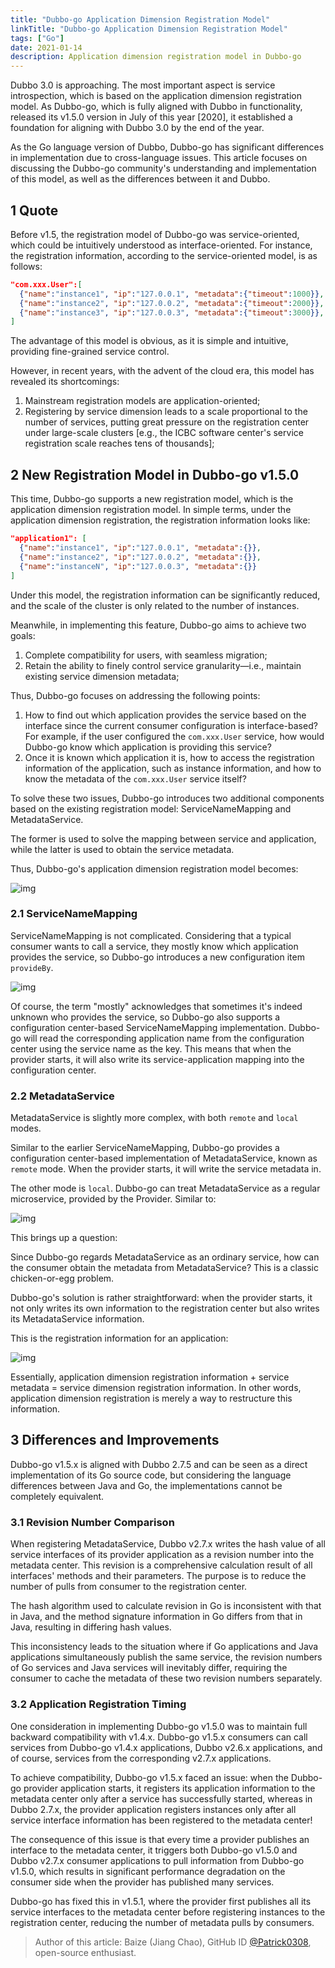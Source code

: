 ```yaml
---
title: "Dubbo-go Application Dimension Registration Model"
linkTitle: "Dubbo-go Application Dimension Registration Model"
tags: ["Go"]
date: 2021-01-14
description: Application dimension registration model in Dubbo-go
---
```


Dubbo 3.0 is approaching. The most important aspect is service introspection, which is based on the application dimension registration model. As Dubbo-go, which is fully aligned with Dubbo in functionality, released its v1.5.0 version in July of this year [2020], it established a foundation for aligning with Dubbo 3.0 by the end of the year.

As the Go language version of Dubbo, Dubbo-go has significant differences in implementation due to cross-language issues. This article focuses on discussing the Dubbo-go community's understanding and implementation of this model, as well as the differences between it and Dubbo.

## 1 Quote

Before v1.5, the registration model of Dubbo-go was service-oriented, which could be intuitively understood as interface-oriented. For instance, the registration information, according to the service-oriented model, is as follows:

```json
"com.xxx.User":[
  {"name":"instance1", "ip":"127.0.0.1", "metadata":{"timeout":1000}},
  {"name":"instance2", "ip":"127.0.0.2", "metadata":{"timeout":2000}},
  {"name":"instance3", "ip":"127.0.0.3", "metadata":{"timeout":3000}}, 
]
```

The advantage of this model is obvious, as it is simple and intuitive, providing fine-grained service control.

However, in recent years, with the advent of the cloud era, this model has revealed its shortcomings:

1. Mainstream registration models are application-oriented;
2. Registering by service dimension leads to a scale proportional to the number of services, putting great pressure on the registration center under large-scale clusters [e.g., the ICBC software center's service registration scale reaches tens of thousands];

## 2 New Registration Model in Dubbo-go v1.5.0

This time, Dubbo-go supports a new registration model, which is the application dimension registration model. In simple terms, under the application dimension registration, the registration information looks like:

```json
"application1": [
  {"name":"instance1", "ip":"127.0.0.1", "metadata":{}},
  {"name":"instance2", "ip":"127.0.0.2", "metadata":{}},
  {"name":"instanceN", "ip":"127.0.0.3", "metadata":{}}
]
```

Under this model, the registration information can be significantly reduced, and the scale of the cluster is only related to the number of instances.

Meanwhile, in implementing this feature, Dubbo-go aims to achieve two goals:

1. Complete compatibility for users, with seamless migration;
2. Retain the ability to finely control service granularity—i.e., maintain existing service dimension metadata;

Thus, Dubbo-go focuses on addressing the following points:

1. How to find out which application provides the service based on the interface since the current consumer configuration is interface-based? For example, if the user configured the `com.xxx.User` service, how would Dubbo-go know which application is providing this service?
2. Once it is known which application it is, how to access the registration information of the application, such as instance information, and how to know the metadata of the `com.xxx.User` service itself?

To solve these two issues, Dubbo-go introduces two additional components based on the existing registration model: ServiceNameMapping and MetadataService.

The former is used to solve the mapping between service and application, while the latter is used to obtain the service metadata.

Thus, Dubbo-go's application dimension registration model becomes:

![img](/imgs/blog/dubbo-go/app-registry/app-registry-model.png)

### 2.1 ServiceNameMapping

ServiceNameMapping is not complicated. Considering that a typical consumer wants to call a service, they mostly know which application provides the service, so Dubbo-go introduces a new configuration item `provideBy`.

![img](/imgs/blog/dubbo-go/app-registry/provideby.png)

Of course, the term "mostly" acknowledges that sometimes it's indeed unknown who provides the service, so Dubbo-go also supports a configuration center-based ServiceNameMapping implementation. Dubbo-go will read the corresponding application name from the configuration center using the service name as the key. This means that when the provider starts, it will also write its service-application mapping into the configuration center.

### 2.2 MetadataService

MetadataService is slightly more complex, with both `remote` and `local` modes.

Similar to the earlier ServiceNameMapping, Dubbo-go provides a configuration center-based implementation of MetadataService, known as `remote` mode. When the provider starts, it will write the service metadata in.

The other mode is `local`. Dubbo-go can treat MetadataService as a regular microservice, provided by the Provider. Similar to:

![img](/imgs/blog/dubbo-go/app-registry/local-metadata-service.png)

This brings up a question:

Since Dubbo-go regards MetadataService as an ordinary service, how can the consumer obtain the metadata from MetadataService? This is a classic chicken-or-egg problem.

Dubbo-go's solution is rather straightforward: when the provider starts, it not only writes its own information to the registration center but also writes its MetadataService information.

This is the registration information for an application:

![img](/imgs/blog/dubbo-go/app-registry/registry-info.png)

Essentially, application dimension registration information + service metadata = service dimension registration information. In other words, application dimension registration is merely a way to restructure this information.

## 3 Differences and Improvements

Dubbo-go v1.5.x is aligned with Dubbo 2.7.5 and can be seen as a direct implementation of its Go source code, but considering the language differences between Java and Go, the implementations cannot be completely equivalent.

### 3.1 Revision Number Comparison

When registering MetadataService, Dubbo v2.7.x writes the hash value of all service interfaces of its provider application as a revision number into the metadata center. This revision is a comprehensive calculation result of all interfaces' methods and their parameters. The purpose is to reduce the number of pulls from consumer to the registration center.

The hash algorithm used to calculate revision in Go is inconsistent with that in Java, and the method signature information in Go differs from that in Java, resulting in differing hash values.

This inconsistency leads to the situation where if Go applications and Java applications simultaneously publish the same service, the revision numbers of Go services and Java services will inevitably differ, requiring the consumer to cache the metadata of these two revision numbers separately.

### 3.2 Application Registration Timing

One consideration in implementing Dubbo-go v1.5.0 was to maintain full backward compatibility with v1.4.x. Dubbo-go v1.5.x consumers can call services from Dubbo-go v1.4.x applications, Dubbo v2.6.x applications, and of course, services from the corresponding v2.7.x applications.

To achieve compatibility, Dubbo-go v1.5.x faced an issue: when the Dubbo-go provider application starts, it registers its application information to the metadata center only after a service has successfully started, whereas in Dubbo 2.7.x, the provider application registers instances only after all service interface information has been registered to the metadata center!

The consequence of this issue is that every time a provider publishes an interface to the metadata center, it triggers both Dubbo-go v1.5.0 and Dubbo v2.7.x consumer applications to pull information from Dubbo-go v1.5.0, which results in significant performance degradation on the consumer side when the provider has published many services.

Dubbo-go has fixed this in v1.5.1, where the provider first publishes all its service interfaces to the metadata center before registering instances to the registration center, reducing the number of metadata pulls by consumers.

> Author of this article: Baize (Jiang Chao), GitHub ID [@Patrick0308](https://github.com/Patrick0308), open-source enthusiast.

